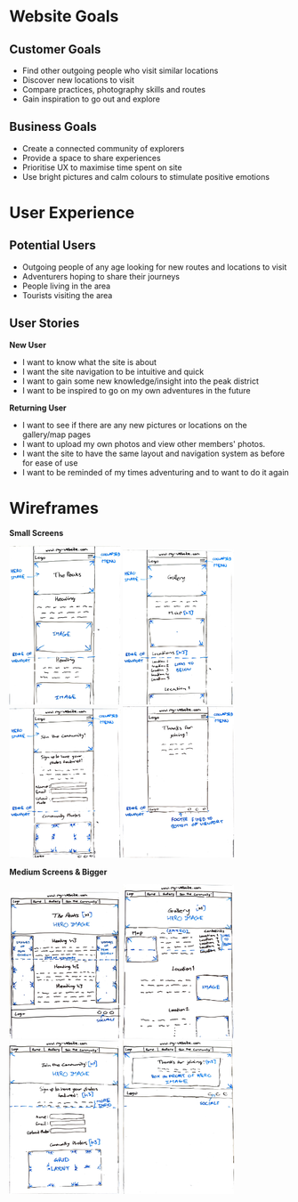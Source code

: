 # Website Goals

## Customer Goals

- Find other outgoing people who visit similar locations
- Discover new locations to visit
- Compare practices, photography skills and routes
- Gain inspiration to go out and explore

## Business Goals

- Create a connected community of explorers
- Provide a space to share experiences
- Prioritise UX to maximise time spent on site
- Use bright pictures and calm colours to stimulate positive emotions

# User Experience

## Potential Users

- Outgoing people of any age looking for new routes and locations to visit
- Adventurers hoping to share their journeys
- People living in the area
- Tourists visiting the area

## User Stories

__New User__

- I want to know what the site is about
- I want the site navigation to be intuitive and quick
- I want to gain some new knowledge/insight into the peak district
- I want to be inspired to go on my own adventures in the future

__Returning User__

- I want to see if there are any new pictures or locations on the gallery/map pages
- I want to upload my own photos and view other members' photos.
- I want the site to have the same layout and navigation system as before for ease of use
- I want to be reminded of my times adventuring and to want to do it again

# Wireframes

__Small Screens__

<img src="/assets/images/wf-home-sm.jpg" alt="Homepage wireframe for small screens" width="200px">
<img src="/assets/images/wf-page2-sm.jpg" alt="Second page wireframe for small screens" width="200px">
<img src="/assets/images/wf-join-sm.jpg" alt="Third page wireframe for small screens" width="200px">
<img src="/assets/images/wf-landing-sm.jpg" alt="Landing page wireframe for small screens" width="200px">


__Medium Screens & Bigger__

<img src="/assets/images/wf-home-lg.jpg" alt="Homepage wireframe for medium and larger screens" width="200px">
<img src="/assets/images/wf-page2-lg.jpg" alt="Second page wireframe for medium and larger screens" width="200px">
<img src="/assets/images/wf-join-lg.jpg" alt="Third page wireframe for medium and larger screens" width="200px">
<img src="/assets/images/wf-landing-lg.jpg" alt="Landing page wireframe for medium and larger screens" width="200px">

